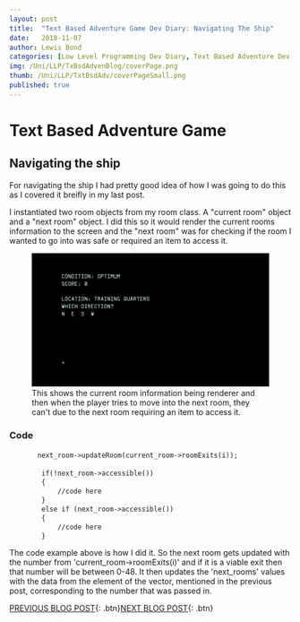 ```yaml
---
layout: post
title:  "Text Based Adventure Game Dev Diary: Navigating The Ship"
date:   2018-11-07
author: Lewis Bond
categories: [Low Level Programming Dev Diary, Text Based Adventure Dev Diary]
img: /Uni/LLP/TxBsdAdvenBlog/coverPage.png
thumb: /Uni/LLP/TxtBsdAdv/coverPageSmall.png
published: true
---
```


<!--more-->

# Text Based Adventure Game

## Navigating the ship
For navigating the ship I had pretty good idea of how I was going to do this as I covered it breifly in my last post. 

I instantiated two room objects from my room class. A "current room" object and a "next room" object. I did this so it would render the current rooms information to the screen and the "next room" was for checking if the room I wanted to go into was safe or required an item to access it.

<figure>
    <a href="/assets/img/blog/Uni/LLP/TxBsdAdvenBlog/NavigatingShip.gif"><img src="/assets/img/blog/Uni/LLP/TxBsdAdvenBlog/NavigatingShip.gif"></a>
    <figcaption>This shows the current room information being renderer and then when the player tries to move into the next room, they can't due to the next room requiring an item to access it.</figcaption>
</figure>

### Code
~~~
       next_room->updateRoom(current_room->roomExits(i));
       
        if(!next_room->accessible())
        {
            //code here
        }
        else if (next_room->accessible())
        {
            //code here
        }
~~~
The code example above is how I did it. So the next room gets updated with the number from 'current_room->roomExits(i)' and if it is a viable exit then that number will be between 0-48. It then updates the 'next_rooms' values with the data from the element of the vector, mentioned in the previous post, corresponding to the number that was passed in.

[PREVIOUS BLOG POST](https://lbondi7.github.io/low%20level%20programming%20dev%20diary/text%20based%20adventure%20dev%20diary/llp-dd-TBAG-3){: .btn}[NEXT BLOG POST](https://lbondi7.github.io/low%20level%20programming%20dev%20diary/text%20based%20adventure%20dev%20diary/llp-dd-TBAG-5){: .btn}
